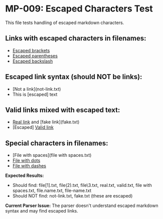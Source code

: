 # MP-009: Escaped Characters Test

This file tests handling of escaped markdown characters.

## Links with escaped characters in filenames:
- [Escaped brackets](file\[1\].txt)
- [Escaped parentheses](file\(2\).txt)
- [Escaped backslash](file\\3.txt)

## Escaped link syntax (should NOT be links):
- \[Not a link\](not-link.txt)
- This is \[escaped\] text

## Valid links mixed with escaped text:
- [Real link](real.txt) and \[fake link\](fake.txt)
- \[Escaped\] [Valid link](valid.txt)

## Special characters in filenames:
- [File with spaces](file with spaces.txt)
- [File with dots](file.name.txt)
- [File with dashes](file-name.txt)

**Expected Results:**
- Should find: file\[1\].txt, file\(2\).txt, file\\3.txt, real.txt, valid.txt, file with spaces.txt, file.name.txt, file-name.txt
- Should NOT find: not-link.txt, fake.txt (these are escaped)

**Current Parser Issue:**
The parser doesn't understand escaped markdown syntax and may find escaped links.
